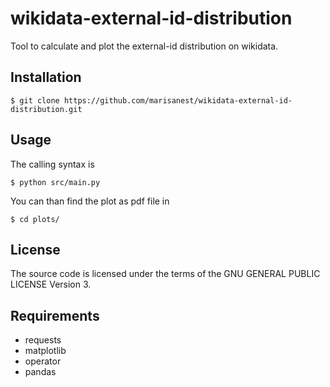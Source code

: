 # wikidata-external-id-distribution

Tool to calculate and plot the external-id distribution on wikidata.

## Installation

```
$ git clone https://github.com/marisanest/wikidata-external-id-distribution.git
```

## Usage

The calling syntax is

```
$ python src/main.py
```

You can than find the plot as pdf file in

```
$ cd plots/
```

## License

The source code is licensed under the terms of the GNU GENERAL PUBLIC LICENSE Version 3.

## Requirements
* requests
* matplotlib
* operator
* pandas

